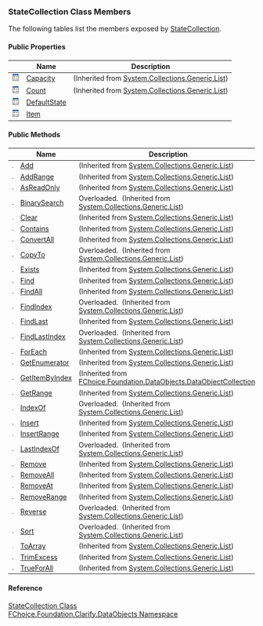 ﻿### StateCollection Class Members

The following tables list the members exposed by [StateCollection](fcSDK~FChoice.Foundation.Clarify.DataObjects.StateCollection.md).

#### Public Properties

|   | Name | Description |
| --- | --- | --- |
| ![Public Property](dotnetimages/publicProperty.png) | [Capacity](#) | (Inherited from [System.Collections.Generic.List<StateProvince>](#)) |
| ![Public Property](dotnetimages/publicProperty.png) | [Count](#) | (Inherited from [System.Collections.Generic.List<StateProvince>](#)) |
| ![Public Property](dotnetimages/publicProperty.png) | [DefaultState](fcSDK~FChoice.Foundation.Clarify.DataObjects.StateCollection~DefaultState.md) |   |
| ![Public Property](dotnetimages/publicProperty.png) | [Item](fcSDK~FChoice.Foundation.Clarify.DataObjects.StateCollection~Item.md) |   |



#### Public Methods

|   | Name | Description |
| --- | --- | --- |
| ![Public Method](dotnetimages/publicMethod.png) | [Add](#) | (Inherited from [System.Collections.Generic.List<StateProvince>](#)) |
| ![Public Method](dotnetimages/publicMethod.png) | [AddRange](#) | (Inherited from [System.Collections.Generic.List<StateProvince>](#)) |
| ![Public Method](dotnetimages/publicMethod.png) | [AsReadOnly](#) | (Inherited from [System.Collections.Generic.List<StateProvince>](#)) |
| ![Public Method](dotnetimages/publicMethod.png) | [BinarySearch](#) | Overloaded.  (Inherited from [System.Collections.Generic.List<StateProvince>](#)) |
| ![Public Method](dotnetimages/publicMethod.png) | [Clear](#) | (Inherited from [System.Collections.Generic.List<StateProvince>](#)) |
| ![Public Method](dotnetimages/publicMethod.png) | [Contains](#) | (Inherited from [System.Collections.Generic.List<StateProvince>](#)) |
| ![Public Method](dotnetimages/publicMethod.png) | [ConvertAll](#) | (Inherited from [System.Collections.Generic.List<StateProvince>](#)) |
| ![Public Method](dotnetimages/publicMethod.png) | [CopyTo](#) | Overloaded.  (Inherited from [System.Collections.Generic.List<StateProvince>](#)) |
| ![Public Method](dotnetimages/publicMethod.png) | [Exists](#) | (Inherited from [System.Collections.Generic.List<StateProvince>](#)) |
| ![Public Method](dotnetimages/publicMethod.png) | [Find](#) | (Inherited from [System.Collections.Generic.List<StateProvince>](#)) |
| ![Public Method](dotnetimages/publicMethod.png) | [FindAll](#) | (Inherited from [System.Collections.Generic.List<StateProvince>](#)) |
| ![Public Method](dotnetimages/publicMethod.png) | [FindIndex](#) | Overloaded.  (Inherited from [System.Collections.Generic.List<StateProvince>](#)) |
| ![Public Method](dotnetimages/publicMethod.png) | [FindLast](#) | (Inherited from [System.Collections.Generic.List<StateProvince>](#)) |
| ![Public Method](dotnetimages/publicMethod.png) | [FindLastIndex](#) | Overloaded.  (Inherited from [System.Collections.Generic.List<StateProvince>](#)) |
| ![Public Method](dotnetimages/publicMethod.png) | [ForEach](#) | (Inherited from [System.Collections.Generic.List<StateProvince>](#)) |
| ![Public Method](dotnetimages/publicMethod.png) | [GetEnumerator](#) | (Inherited from [System.Collections.Generic.List<StateProvince>](#)) |
| ![Public Method](dotnetimages/publicMethod.png) | [GetItemByIndex](fcSDK~FChoice.Foundation.DataObjects.DataObjectCollection`1~GetItemByIndex.md) | (Inherited from [FChoice.Foundation.DataObjects.DataObjectCollection<StateProvince>](fcSDK~FChoice.Foundation.DataObjects.DataObjectCollection`1.md)) |
| ![Public Method](dotnetimages/publicMethod.png) | [GetRange](#) | (Inherited from [System.Collections.Generic.List<StateProvince>](#)) |
| ![Public Method](dotnetimages/publicMethod.png) | [IndexOf](#) | Overloaded.  (Inherited from [System.Collections.Generic.List<StateProvince>](#)) |
| ![Public Method](dotnetimages/publicMethod.png) | [Insert](#) | (Inherited from [System.Collections.Generic.List<StateProvince>](#)) |
| ![Public Method](dotnetimages/publicMethod.png) | [InsertRange](#) | (Inherited from [System.Collections.Generic.List<StateProvince>](#)) |
| ![Public Method](dotnetimages/publicMethod.png) | [LastIndexOf](#) | Overloaded.  (Inherited from [System.Collections.Generic.List<StateProvince>](#)) |
| ![Public Method](dotnetimages/publicMethod.png) | [Remove](#) | (Inherited from [System.Collections.Generic.List<StateProvince>](#)) |
| ![Public Method](dotnetimages/publicMethod.png) | [RemoveAll](#) | (Inherited from [System.Collections.Generic.List<StateProvince>](#)) |
| ![Public Method](dotnetimages/publicMethod.png) | [RemoveAt](#) | (Inherited from [System.Collections.Generic.List<StateProvince>](#)) |
| ![Public Method](dotnetimages/publicMethod.png) | [RemoveRange](#) | (Inherited from [System.Collections.Generic.List<StateProvince>](#)) |
| ![Public Method](dotnetimages/publicMethod.png) | [Reverse](#) | Overloaded.  (Inherited from [System.Collections.Generic.List<StateProvince>](#)) |
| ![Public Method](dotnetimages/publicMethod.png) | [Sort](#) | Overloaded.  (Inherited from [System.Collections.Generic.List<StateProvince>](#)) |
| ![Public Method](dotnetimages/publicMethod.png) | [ToArray](#) | (Inherited from [System.Collections.Generic.List<StateProvince>](#)) |
| ![Public Method](dotnetimages/publicMethod.png) | [TrimExcess](#) | (Inherited from [System.Collections.Generic.List<StateProvince>](#)) |
| ![Public Method](dotnetimages/publicMethod.png) | [TrueForAll](#) | (Inherited from [System.Collections.Generic.List<StateProvince>](#)) |





#### Reference

[StateCollection Class](fcSDK~FChoice.Foundation.Clarify.DataObjects.StateCollection.md)  
[FChoice.Foundation.Clarify.DataObjects Namespace](fcSDK~FChoice.Foundation.Clarify.DataObjects_namespace.md)